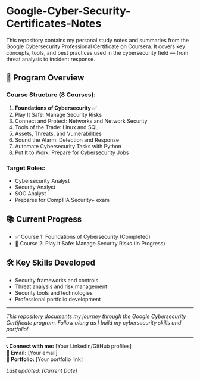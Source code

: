 # Google-Cyber-Security-Certificates-Notes
This repository contains my personal study notes and summaries from the Google Cybersecurity Professional Certificate on Coursera. It covers key concepts, tools, and best practices used in the cybersecurity field — from threat analysis to incident response.


## 🎯 Program Overview

### Course Structure (8 Courses):
1. **Foundations of Cybersecurity** ✅
2. Play It Safe: Manage Security Risks
3. Connect and Protect: Networks and Network Security
4. Tools of the Trade: Linux and SQL
5. Assets, Threats, and Vulnerabilities
6. Sound the Alarm: Detection and Response
7. Automate Cybersecurity Tasks with Python
8. Put It to Work: Prepare for Cybersecurity Jobs

### Target Roles:
- Cybersecurity Analyst
- Security Analyst
- SOC Analyst
- Prepares for CompTIA Security+ exam

## 📚 Current Progress
- ✅ Course 1: Foundations of Cybersecurity (Completed)
- 🔄 Course 2: Play It Safe: Manage Security Risks (In Progress)

## 🛠️ Key Skills Developed
- Security frameworks and controls
- Threat analysis and risk management
- Security tools and technologies
- Professional portfolio development

---

*This repository documents my journey through the Google Cybersecurity Certificate program. Follow along as I build my cybersecurity skills and portfolio!*

---

**📞 Connect with me:** [Your LinkedIn/GitHub profiles]  
**📧 Email:** [Your email]  
**🔗 Portfolio:** [Your portfolio link]

*Last updated: [Current Date]*
